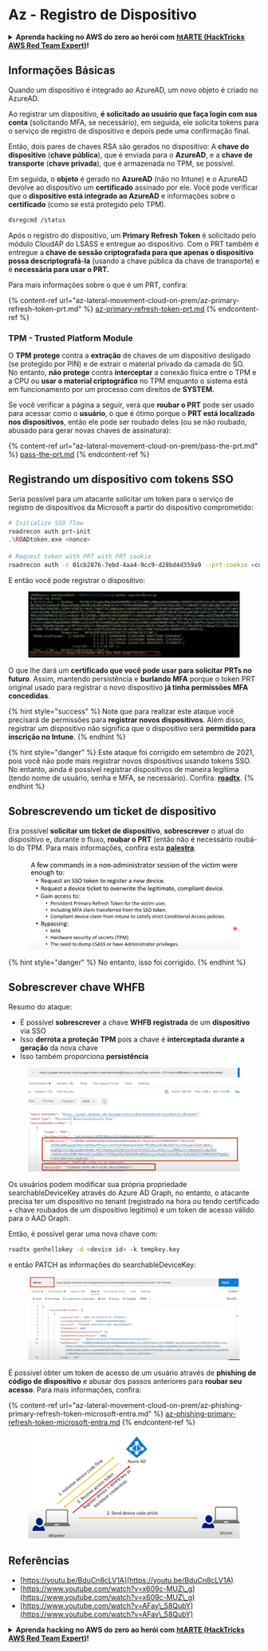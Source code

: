 # Az - Registro de Dispositivo

<details>

<summary><strong>Aprenda hacking no AWS do zero ao herói com</strong> <a href="https://training.hacktricks.xyz/courses/arte"><strong>htARTE (HackTricks AWS Red Team Expert)</strong></a><strong>!</strong></summary>

Outras formas de apoiar o HackTricks:

* Se você quer ver sua **empresa anunciada no HackTricks** ou **baixar o HackTricks em PDF**, confira os [**PLANOS DE ASSINATURA**](https://github.com/sponsors/carlospolop)!
* Adquira o [**material oficial PEASS & HackTricks**](https://peass.creator-spring.com)
* Descubra [**A Família PEASS**](https://opensea.io/collection/the-peass-family), nossa coleção de [**NFTs**](https://opensea.io/collection/the-peass-family) exclusivos
* **Junte-se ao grupo** 💬 [**Discord**](https://discord.gg/hRep4RUj7f) ou ao grupo [**telegram**](https://t.me/peass) ou **siga-me** no **Twitter** 🐦 [**@carlospolopm**](https://twitter.com/carlospolopm)**.**
* **Compartilhe suas técnicas de hacking enviando PRs para os repositórios github** [**HackTricks**](https://github.com/carlospolop/hacktricks) e [**HackTricks Cloud**](https://github.com/carlospolop/hacktricks-cloud).

</details>

## Informações Básicas

Quando um dispositivo é integrado ao AzureAD, um novo objeto é criado no AzureAD.

Ao registrar um dispositivo, **é solicitado ao usuário que faça login com sua conta** (solicitando MFA, se necessário), em seguida, ele solicita tokens para o serviço de registro de dispositivo e depois pede uma confirmação final.

Então, dois pares de chaves RSA são gerados no dispositivo: A **chave do dispositivo** (**chave pública**), que é enviada para o **AzureAD**, e a **chave de transporte** (**chave privada**), que é armazenada no TPM, se possível.

Em seguida, o **objeto** é gerado no **AzureAD** (não no Intune) e o AzureAD devolve ao dispositivo um **certificado** assinado por ele. Você pode verificar que o **dispositivo está integrado ao AzureAD** e informações sobre o **certificado** (como se está protegido pelo TPM).
```bash
dsregcmd /status
```
Após o registro do dispositivo, um **Primary Refresh Token** é solicitado pelo módulo CloudAP do LSASS e entregue ao dispositivo. Com o PRT também é entregue a **chave de sessão criptografada para que apenas o dispositivo possa descriptografá-la** (usando a chave pública da chave de transporte) e é **necessária para usar o PRT.**

Para mais informações sobre o que é um PRT, confira:

{% content-ref url="az-lateral-movement-cloud-on-prem/az-primary-refresh-token-prt.md" %}
[az-primary-refresh-token-prt.md](az-lateral-movement-cloud-on-prem/az-primary-refresh-token-prt.md)
{% endcontent-ref %}

### TPM - Trusted Platform Module

O **TPM** **protege** contra a **extração** de chaves de um dispositivo desligado (se protegido por PIN) e de extrair o material privado da camada do SO.\
No entanto, **não protege** contra **interceptar** a conexão física entre o TPM e a CPU ou **usar o material criptográfico** no TPM enquanto o sistema está em funcionamento por um processo com direitos de **SYSTEM**.

Se você verificar a página a seguir, verá que **roubar o PRT** pode ser usado para acessar como o **usuário**, o que é ótimo porque o **PRT está localizado nos dispositivos**, então ele pode ser roubado deles (ou se não roubado, abusado para gerar novas chaves de assinatura):

{% content-ref url="az-lateral-movement-cloud-on-prem/pass-the-prt.md" %}
[pass-the-prt.md](az-lateral-movement-cloud-on-prem/pass-the-prt.md)
{% endcontent-ref %}

## Registrando um dispositivo com tokens SSO

Seria possível para um atacante solicitar um token para o serviço de registro de dispositivos da Microsoft a partir do dispositivo comprometido:
```bash
# Initialize SSO flow
roadrecon auth prt-init
.\ROADtoken.exe <nonce>

# Request token with PRT with PRT cookie
roadrecon auth -r 01cb2876-7ebd-4aa4-9cc9-d28bd4d359a9 --prt-cookie <cookie>
```
E então você pode registrar o dispositivo:

<figure><img src="../../.gitbook/assets/image.png" alt=""><figcaption></figcaption></figure>

O que lhe dará um **certificado que você pode usar para solicitar PRTs no futuro**. Assim, mantendo persistência e **burlando MFA** porque o token PRT original usado para registrar o novo dispositivo **já tinha permissões MFA concedidas**.

{% hint style="success" %}
Note que para realizar este ataque você precisará de permissões para **registrar novos dispositivos**. Além disso, registrar um dispositivo não significa que o dispositivo será **permitido para inscrição no Intune**.
{% endhint %}

{% hint style="danger" %}
Este ataque foi corrigido em setembro de 2021, pois você não pode mais registrar novos dispositivos usando tokens SSO. No entanto, ainda é possível registrar dispositivos de maneira legítima (tendo nome de usuário, senha e MFA, se necessário). Confira: [**roadtx**](az-lateral-movement-cloud-on-prem/az-roadtx-authentication.md).
{% endhint %}

## Sobrescrevendo um ticket de dispositivo

Era possível **solicitar um ticket de dispositivo**, **sobrescrever** o atual do dispositivo e, durante o fluxo, **roubar o PRT** (então não é necessário roubá-lo do TPM. Para mais informações, confira esta [**palestra**](https://youtu.be/BduCn8cLV1A).

<figure><img src="../../.gitbook/assets/image (4).png" alt=""><figcaption></figcaption></figure>

{% hint style="danger" %}
No entanto, isso foi corrigido.
{% endhint %}

## Sobrescrever chave WHFB

Resumo do ataque:

* É possível **sobrescrever** a chave **WHFB registrada** de um **dispositivo** via SSO
* Isso **derrota a proteção TPM** pois a chave é **interceptada durante a geração** da nova chave
* Isso também proporciona **persistência**

<figure><img src="../../.gitbook/assets/image (6).png" alt=""><figcaption></figcaption></figure>

Os usuários podem modificar sua própria propriedade searchableDeviceKey através do Azure AD Graph, no entanto, o atacante precisa ter um dispositivo no tenant (registrado na hora ou tendo certificado + chave roubados de um dispositivo legítimo) e um token de acesso válido para o AAD Graph.

Então, é possível gerar uma nova chave com:
```bash
roadtx genhellokey -d <device id> -k tempkey.key
```
e então PATCH as informações do searchableDeviceKey:

<figure><img src="../../.gitbook/assets/image (8).png" alt=""><figcaption></figcaption></figure>

É possível obter um token de acesso de um usuário através de **phishing de código de dispositivo** e abusar dos passos anteriores para **roubar seu acesso**. Para mais informações, confira:

{% content-ref url="az-lateral-movement-cloud-on-prem/az-phishing-primary-refresh-token-microsoft-entra.md" %}
[az-phishing-primary-refresh-token-microsoft-entra.md](az-lateral-movement-cloud-on-prem/az-phishing-primary-refresh-token-microsoft-entra.md)
{% endcontent-ref %}

<figure><img src="../../.gitbook/assets/image (9).png" alt=""><figcaption></figcaption></figure>

## Referências

* [https://youtu.be/BduCn8cLV1A](https://youtu.be/BduCn8cLV1A)
* [https://www.youtube.com/watch?v=x609c-MUZ\_g](https://www.youtube.com/watch?v=x609c-MUZ\_g)
* [https://www.youtube.com/watch?v=AFay\_58QubY](https://www.youtube.com/watch?v=AFay\_58QubY)

<details>

<summary><strong>Aprenda hacking no AWS do zero ao herói com</strong> <a href="https://training.hacktricks.xyz/courses/arte"><strong>htARTE (HackTricks AWS Red Team Expert)</strong></a><strong>!</strong></summary>

Outras formas de apoiar o HackTricks:

* Se você quer ver sua **empresa anunciada no HackTricks** ou **baixar o HackTricks em PDF**, confira os [**PLANOS DE ASSINATURA**](https://github.com/sponsors/carlospolop)!
* Adquira o [**material oficial PEASS & HackTricks**](https://peass.creator-spring.com)
* Descubra [**A Família PEASS**](https://opensea.io/collection/the-peass-family), nossa coleção de [**NFTs**](https://opensea.io/collection/the-peass-family) exclusivos
* **Junte-se ao grupo** 💬 [**Discord**](https://discord.gg/hRep4RUj7f) ou ao grupo [**telegram**](https://t.me/peass) ou **siga-me** no **Twitter** 🐦 [**@carlospolopm**](https://twitter.com/carlospolopm)**.**
* **Compartilhe suas técnicas de hacking enviando PRs para os repositórios do GitHub** [**HackTricks**](https://github.com/carlospolop/hacktricks) e [**HackTricks Cloud**](https://github.com/carlospolop/hacktricks-cloud).

</details>
